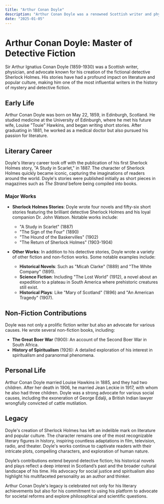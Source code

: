 ```yaml
---
title: "Arthur Conan Doyle"
description: "Arthur Conan Doyle was a renowned Scottish writer and physician best known for creating the iconic detective Sherlock Holmes and for his diverse body of work that includes mystery novels, historical fiction, and non-fiction writings."
date: "2025-01-05"
--- 
```


# Arthur Conan Doyle: Master of Detective Fiction

Sir Arthur Ignatius Conan Doyle (1859-1930) was a Scottish writer, physician, and advocate known for his creation of the fictional detective Sherlock Holmes. His stories have had a profound impact on literature and popular culture, making him one of the most influential writers in the history of mystery and detective fiction.

## Early Life

Arthur Conan Doyle was born on May 22, 1859, in Edinburgh, Scotland. He studied medicine at the University of Edinburgh, where he met his future wife, Louise "Touie" Hawkins, and began writing short stories. After graduating in 1881, he worked as a medical doctor but also pursued his passion for literature.

## Literary Career

Doyle's literary career took off with the publication of his first Sherlock Holmes story, "A Study in Scarlet," in 1887. The character of Sherlock Holmes quickly became iconic, capturing the imaginations of readers around the world. Doyle's stories were published initially as short pieces in magazines such as *The Strand* before being compiled into books.

### Major Works

- **Sherlock Holmes Stories**: Doyle wrote four novels and fifty-six short stories featuring the brilliant detective Sherlock Holmes and his loyal companion Dr. John Watson. Notable works include:
  - "A Study in Scarlet" (1887)
  - "The Sign of the Four" (1890)
  - "The Hound of the Baskervilles" (1902)
  - "The Return of Sherlock Holmes" (1903-1904)

- **Other Works**: In addition to his detective stories, Doyle wrote a variety of other fiction and non-fiction works. Some notable examples include:
  - **Historical Novels**: Such as "Micah Clarke" (1889) and "The White Company" (1891).
  - **Science Fiction**: Including "The Lost World" (1912), a novel about an expedition to a plateau in South America where prehistoric creatures still exist.
  - **Historical Plays**: Like "Mary of Scotland" (1896) and "An American Tragedy" (1907).

## Non-Fiction Contributions

Doyle was not only a prolific fiction writer but also an advocate for various causes. He wrote several non-fiction books, including:

- **The Great Boer War** (1900): An account of the Second Boer War in South Africa.
- **History of Spiritualism** (1926): A detailed exploration of his interest in spiritualism and paranormal phenomena.

## Personal Life

Arthur Conan Doyle married Louise Hawkins in 1885, and they had two children. After her death in 1906, he married Jean Leckie in 1917, with whom he also had three children. Doyle was a strong advocate for various social causes, including the exoneration of George Edalji, a British Indian lawyer wrongfully convicted of cattle mutilation.

## Legacy

Doyle's creation of Sherlock Holmes has left an indelible mark on literature and popular culture. The character remains one of the most recognizable literary figures in history, inspiring countless adaptations in film, television, radio, and theater. Doyle's works continue to captivate readers with their intricate plots, compelling characters, and exploration of human nature.

Doyle’s contributions extend beyond detective fiction; his historical novels and plays reflect a deep interest in Scotland’s past and the broader cultural landscape of his time. His advocacy for social justice and spiritualism also highlight his multifaceted personality as an author and thinker.

Arthur Conan Doyle's legacy is celebrated not only for his literary achievements but also for his commitment to using his platform to advocate for societal reforms and explore philosophical and scientific questions.
